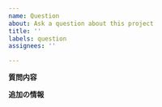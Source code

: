 ```yaml
---
name: Question
about: Ask a question about this project
title: ''
labels: question
assignees: ''

---
```


**質問内容**

**追加の情報**
<!-- 参考リンクなど -->
